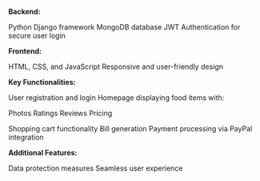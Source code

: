 **Backend:**

Python Django framework
MongoDB database
JWT Authentication for secure user login

**Frontend:**

HTML, CSS, and JavaScript
Responsive and user-friendly design

**Key Functionalities:**

User registration and login
Homepage displaying food items with:

Photos
Ratings
Reviews
Pricing


Shopping cart functionality
Bill generation
Payment processing via PayPal integration

**Additional Features:**

Data protection measures
Seamless user experience
